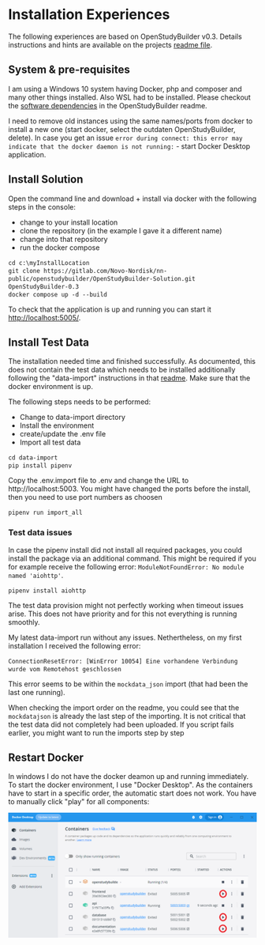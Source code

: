 # Installation Experiences

The following experiences are based on OpenStudyBuilder v0.3. Details instructions and hints are available on the projects [readme file](https://gitlab.com/Novo-Nordisk/nn-public/openstudybuilder/OpenStudyBuilder-Solution/-/blob/main/README.md).

## System & pre-requisites 

I am using a Windows 10 system having Docker, php and composer and many other things installed. Also WSL had to be installed. Please checkout the [software dependencies](https://gitlab.com/Novo-Nordisk/nn-public/openstudybuilder/OpenStudyBuilder-Solution#software-dependencies) in the OpenStudyBuilder readme.

I need to remove old instances using the same names/ports from docker to install a new one (start docker, select the outdaten OpenStudyBuilder, delete). In case you get an issue `error during connect: this error may indicate that the docker daemon is not running:` - start Docker Desktop application.

## Install Solution

Open the command line and download + install via docker with the following steps in the console:

- change to your install location
- clone the repository (in the example I gave it a different name)
- change into that repository
- run the docker compose

```
cd c:\myInstallLocation
git clone https://gitlab.com/Novo-Nordisk/nn-public/openstudybuilder/OpenStudyBuilder-Solution.git OpenStudyBuilder-0.3
docker compose up -d --build
```

To check that the application is up and running you can start it [http://localhost:5005/](http://localhost:5005/).

## Install Test Data

The installation needed time and finished successfully. As documented, this does not contain the test data which needs to be installed additionally following the "data-import" instructions in that [readme](https://gitlab.com/Novo-Nordisk/nn-public/openstudybuilder/OpenStudyBuilder-Solution/-/blob/main/data-import/README.md). Make sure that the docker environment is up. 

The following steps needs to be performed:

- Change to data-import directory
- Install the environment
- create/update the .env file
- Import all test data

```
cd data-import
pip install pipenv
```

Copy the .env.import file to .env and change the URL to http://localhost:5003. You might have changed the ports before the install, then you need to use port numbers as choosen

```
pipenv run import_all
```

### Test data issues

In case the pipenv install did not install all required packages, you could install the package via an additional command. This might be required if you for example receive the following error: `ModuleNotFoundError: No module named 'aiohttp'`.

```
pipenv install aiohttp
```

The test data provision might not perfectly working when timeout issues arise. This does not have priority and for this not everything is running smoothly. 

My latest data-import run without any issues. Nethertheless, on my first installation I received the following error:

```
ConnectionResetError: [WinError 10054] Eine vorhandene Verbindung wurde vom Remotehost geschlossen
```

This error seems to be within the `mockdata_json` import (that had been the last one running).

When checking the import order on the readme, you could see that the `mockdatajson` is already the last step of the importing. It is not critical that the test data did not completely had been uploaded. If you script fails earlier, you might want to run the imports step by step

## Restart Docker

In windows I do not have the docker deamon up and running immediately. To start the docker environment, I use "Docker Desktop". As the containers have to start in a specific order, the automatic start does not work. You have to manually click "play" for all components:

![Start docker container](./img/install_docker_start.png)
